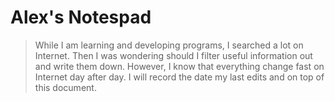 # Alex's Notespad
>While I am learning and developing programs, I searched a lot on Internet. Then I was wondering should I filter useful information out and write them down. However, I know that everything change fast on Internet day after day. I will record the date my last edits and on top of this document.
